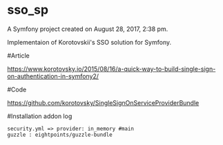 sso_sp
======

A Symfony project created on August 28, 2017, 2:38 pm.

Implementaion of Korotovskii's SSO solution for Symfony.

#Article

https://www.korotovsky.io/2015/08/16/a-quick-way-to-build-single-sign-on-authentication-in-symfony2/

#Code

https://github.com/korotovsky/SingleSignOnServiceProviderBundle

#Installation addon log

    security.yml => provider: in_memory #main
    guzzle : eightpoints/guzzle-bundle